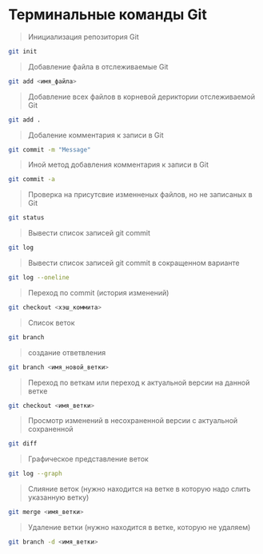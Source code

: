 # Терминальные команды Git

>Инициализация репозитория Git
```sh
git init
```  

>Добавление файла в отслеживаемые Git
```sh  
git add <имя_файла>
```  

>Добавление всех файлов в корневой дериктории отслеживаемой Git
```sh
git add .
```   

>Добаление комментария к записи в Git
```sh
git commit -m "Message"
```

>Иной метод добавления комментария к записи в Git
```sh
git commit -a
```

> Проверка на присутсвие изменненых файлов, но не записаных в Git
```sh
git status
```  

>Вывести список записей git commit
```sh
git log
```

>Вывести список записей git commit в сокращенном варианте
```sh
git log --oneline
```

>Переход по commit (история изменений)
```sh
git checkout <хэш_коммита>
```

>Список веток
```sh
git branch
```

>создание ответвления
```sh
git branch <имя_новой_ветки>
```

>Переход по веткам или переход к актуальной версии на данной ветке
```sh
git checkout <имя_ветки>
```

>Просмотр изменений в несохраненной версии с актуальной сохраненной
```sh
git diff
```

>Графическое представление веток
```sh
git log --graph
```
>Слияние веток (нужно находится на ветке в которую надо слить указанную ветку)
```sh
git merge <имя_ветки>
```

>Удаление ветки (нужно находится в ветке, которую не удаляем)
```sh
git branch -d <имя_ветки>
```